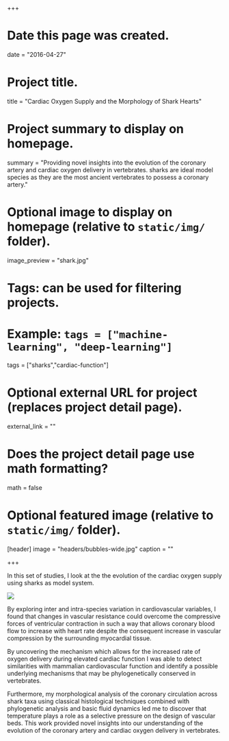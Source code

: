 +++
# Date this page was created.
date = "2016-04-27"

# Project title.
title = "Cardiac Oxygen Supply and the Morphology of Shark Hearts"

# Project summary to display on homepage.
summary = "Providing novel insights into the evolution of the coronary artery and cardiac oxygen delivery in vertebrates. sharks are ideal model species as they are the most ancient vertebrates to possess a coronary artery."

# Optional image to display on homepage (relative to `static/img/` folder).
image_preview = "shark.jpg"

# Tags: can be used for filtering projects.
# Example: `tags = ["machine-learning", "deep-learning"]`
tags = ["sharks","cardiac-function"]

# Optional external URL for project (replaces project detail page).
external_link = ""

# Does the project detail page use math formatting?
math = false

# Optional featured image (relative to `static/img/` folder).
[header]
image = "headers/bubbles-wide.jpg"
caption = ""

+++

In this set of studies, I look at the the evolution of the cardiac oxygen supply using sharks as model system.

![](/img/shark.jpg)

By exploring inter and intra-species variation in cardiovascular variables, I found that changes in vascular resistance could overcome the compressive forces of ventricular contraction in such a way that allows coronary blood flow to increase with heart rate despite the consequent increase in vascular compression by the surrounding myocardial tissue.

By uncovering the mechanism which allows for the increased rate of oxygen delivery during elevated cardiac function I was able to detect similarities with mammalian cardiovascular function and identify a possible underlying mechanisms that may be phylogenetically conserved in vertebrates.

Furthermore, my morphological analysis of the coronary circulation across shark taxa using classical histological techniques combined with phylogenetic analysis and basic fluid dynamics led me to discover that temperature plays a role as a selective pressure on the design of vascular beds. This work provided novel insights into our understanding of the evolution of the coronary artery and cardiac oxygen delivery in vertebrates.
